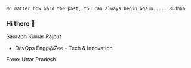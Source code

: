 `No matter how hard the past, You can always begin again..... Budhha
`
### Hi there 👋
Saurabh Kumar Rajput

- DevOps Engg@Zee - Tech & Innovation

From: Uttar Pradesh

<!--
**skrgithubacc/skrgithubacc** is a ✨ _special_ ✨ repository because its `README.md` (this file) appears on your GitHub profile.

Here are some ideas to get you started:

- 🔭 I’m currently working on ...
- 🌱 I’m currently learning ...
- 👯 I’m looking to collaborate on ...
- 🤔 I’m looking for help with ...
- 💬 Ask me about ...
- 📫 How to reach me: ...
- 😄 Pronouns: ...
- ⚡ Fun fact: ...
-->
